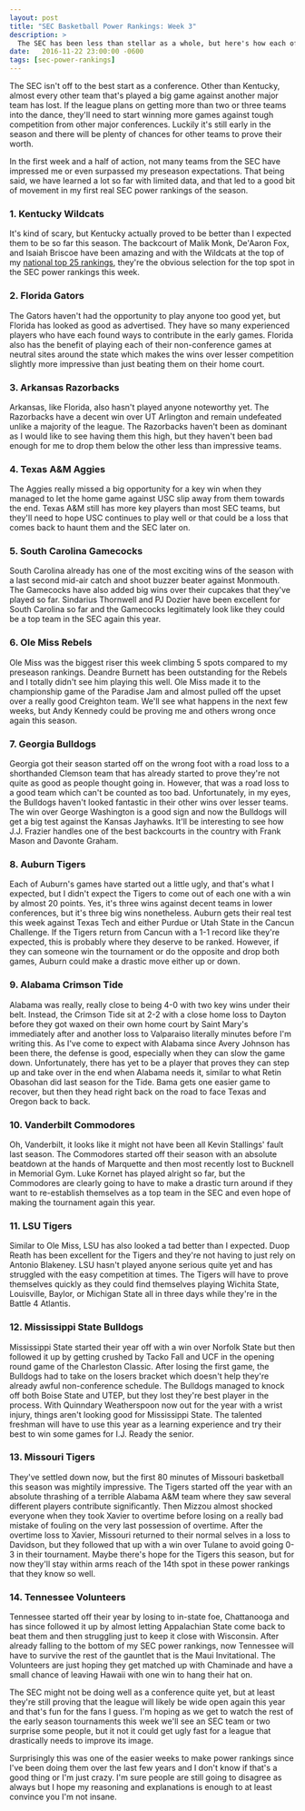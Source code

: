 ```yaml
---
layout: post
title: "SEC Basketball Power Rankings: Week 3"
description: >
  The SEC has been less than stellar as a whole, but here's how each of the basketball teams stacks up against the rest of the conference.
date:   2016-11-22 23:00:00 -0600
tags: [sec-power-rankings]
---
```

The SEC isn't off to the best start as a conference. Other than Kentucky, almost every other team that's played a big game against another major team has lost. If the league plans on getting more than two or three teams into the dance, they'll need to start winning more games against tough competition from other major conferences. Luckily it's still early in the season and there will be plenty of chances for other teams to prove their worth.

In the first week and a half of action, not many teams from the SEC have impressed me or even surpassed my preseason expectations. That being said, we have learned a lot so far with limited data, and that led to a good bit of movement in my first real SEC power rankings of the season.

### 1. Kentucky Wildcats
It's kind of scary, but Kentucky actually proved to be better than I expected them to be so far this season. The backcourt of Malik Monk, De'Aaron Fox, and Isaiah Briscoe have been amazing and with the Wildcats at the top of my [national top 25 rankings](http://hoops.jacobvarner.com/2016/11/21/2016-2017-College-Basketball-Top-25-Rankings-Week-3.html), they're the obvious selection for the top spot in the SEC power rankings this week.

### 2. Florida Gators
The Gators haven't had the opportunity to play anyone too good yet, but Florida has looked as good as advertised. They have so many experienced players who have each found ways to contribute in the early games. Florida also has the benefit of playing each of their non-conference games at neutral sites around the state which makes the wins over lesser competition slightly more impressive than just beating them on their home court.

### 3. Arkansas Razorbacks
Arkansas, like Florida, also hasn't played anyone noteworthy yet. The Razorbacks have a decent win over UT Arlington and remain undefeated unlike a majority of the league. The Razorbacks haven't been as dominant as I would like to see having them this high, but they haven't been bad enough for me to drop them below the other less than impressive teams.

### 4. Texas A&M Aggies
The Aggies really missed a big opportunity for a key win when they managed to let the home game against USC slip away from them towards the end. Texas A&M still has more key players than most SEC teams, but they'll need to hope USC continues to play well or that could be a loss that comes back to haunt them and the SEC later on.

### 5. South Carolina Gamecocks
South Carolina already has one of the most exciting wins of the season with a last second mid-air catch and shoot buzzer beater against Monmouth. The Gamecocks have also added big wins over their cupcakes that they've played so far. Sindarius Thornwell and PJ Dozier have been excellent for South Carolina so far and the Gamecocks legitimately look like they could be a top team in the SEC again this year.

### 6. Ole Miss Rebels
Ole Miss was the biggest riser this week climbing 5 spots compared to my preseason rankings. Deandre Burnett has been outstanding for the Rebels and I totally didn't see him playing this well. Ole Miss made it to the championship game of the Paradise Jam and almost pulled off the upset over a really good Creighton team. We'll see what happens in the next few weeks, but Andy Kennedy could be proving me and others wrong once again this season.

### 7. Georgia Bulldogs
Georgia got their season started off on the wrong foot with a road loss to a shorthanded Clemson team that has already started to prove they're not quite as good as people thought going in. However, that was a road loss to a good team which can't be counted as too bad. Unfortunately, in my eyes, the Bulldogs haven't looked fantastic in their other wins over lesser teams. The win over George Washington is a good sign and now the Bulldogs will get a big test against the Kansas Jayhawks. It'll be interesting to see how J.J. Frazier handles one of the best backcourts in the country with Frank Mason and Davonte Graham.

### 8. Auburn Tigers
Each of Auburn's games have started out a little ugly, and that's what I expected, but I didn't expect the Tigers to come out of each one with a win by almost 20 points. Yes, it's three wins against decent teams in lower conferences, but it's three big wins nonetheless. Auburn gets their real test this week against Texas Tech and either Purdue or Utah State in the Cancun Challenge. If the Tigers return from Cancun with a 1-1 record like they're expected, this is probably where they deserve to be ranked. However, if they can someone win the tournament or do the opposite and drop both games, Auburn could make a drastic move either up or down.

### 9. Alabama Crimson Tide
Alabama was really, really close to being 4-0 with two key wins under their belt. Instead, the Crimson Tide sit at 2-2 with a close home loss to Dayton before they got waxed on their own home court by Saint Mary's immediately after and another loss to Valparaiso literally minutes before I'm writing this. As I've come to expect with Alabama since Avery Johnson has been there, the defense is good, especially when they can slow the game down. Unfortunately, there has yet to be a player that proves they can step up and take over in the end when Alabama needs it, similar to what Retin Obasohan did last season for the Tide. Bama gets one easier game to recover, but then they head right back on the road to face Texas and Oregon back to back.

### 10. Vanderbilt Commodores
Oh, Vanderbilt, it looks like it might not have been all Kevin Stallings' fault last season. The Commodores started off their season with an absolute beatdown at the hands of Marquette and then most recently lost to Bucknell in Memorial Gym. Luke Kornet has played alright so far, but the Commodores are clearly going to have to make a drastic turn around if they want to re-establish themselves as a top team in the SEC and even hope of making the tournament again this year.

### 11. LSU Tigers
Similar to Ole Miss, LSU has also looked a tad better than I expected. Duop Reath has been excellent for the Tigers and they're not having to just rely on Antonio Blakeney. LSU hasn't played anyone serious quite yet and has struggled with the easy competition at times. The Tigers will have to prove themselves quickly as they could find themselves playing Wichita State, Louisville, Baylor, or Michigan State all in three days while they're in the Battle 4 Atlantis.

### 12. Mississippi State Bulldogs
Mississippi State started their year off with a win over Norfolk State but then followed it up by getting crushed by Tacko Fall and UCF in the opening round game of the Charleston Classic. After losing the first game, the Bulldogs had to take on the losers bracket which doesn't help they're already awful non-conference schedule. The Bulldogs managed to knock off both Boise State and UTEP, but they lost they're best player in the process. With Quinndary Weatherspoon now out for the year with a wrist injury, things aren't looking good for Mississippi State. The talented freshman will have to use this year as a learning experience and try their best to win some games for I.J. Ready the senior.

### 13. Missouri Tigers
They've settled down now, but the first 80 minutes of Missouri basketball this season was mightily impressive. The Tigers started off the year with an absolute thrashing of a terrible Alabama A&M team where they saw several different players contribute significantly. Then Mizzou almost shocked everyone when they took Xavier to overtime before losing on a really bad mistake of fouling on the very last possession of overtime. After the overtime loss to Xavier, Missouri returned to their normal selves in a loss to Davidson, but they followed that up with a win over Tulane to avoid going 0-3 in their tournament. Maybe there's hope for the Tigers this season, but for now they'll stay within arms reach of the 14th spot in these power rankings that they know so well.

### 14. Tennessee Volunteers
Tennessee started off their year by losing to in-state foe, Chattanooga and has since followed it up by almost letting Appalachian State come back to beat them and then struggling just to keep it close with Wisconsin. After already falling to the bottom of my SEC power rankings, now Tennessee will have to survive the rest of the gauntlet that is the Maui Invitational. The Volunteers are just hoping they get matched up with Chaminade and have a small chance of leaving Hawaii with one win to hang their hat on.

The SEC might not be doing well as a conference quite yet, but at least they're still proving that the league will likely be wide open again this year and that's fun for the fans I guess. I'm hoping as we get to watch the rest of the early season tournaments this week we'll see an SEC team or two surprise some people, but it not it could get ugly fast for a league that drastically needs to improve its image.

Surprisingly this was one of the easier weeks to make power rankings since I've been doing them over the last few years and I don't know if that's a good thing or I'm just crazy. I'm sure people are still going to disagree as always but I hope my reasoning and explanations is enough to at least convince you I'm not insane.
